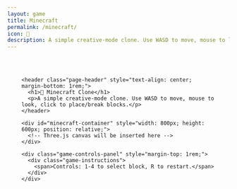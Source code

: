 ```yaml
---
layout: game
title: Minecraft
permalink: /minecraft/
icon: 🧱
description: A simple creative-mode clone. Use WASD to move, mouse to look, click to place/break blocks.
---
```


<div class="main-content" data-page-script="minecraft-game">
  <div class="glass-panel" style="padding: 2rem; height: 100%; display: flex; flex-direction: column; align-items: center;">
    
    <header class="page-header" style="text-align: center; margin-bottom: 1rem;">
      <h1>🧱 Minecraft Clone</h1>
      <p>A simple creative-mode clone. Use WASD to move, mouse to look, click to place/break blocks.</p>
    </header>

    <div id="minecraft-container" style="width: 800px; height: 600px; position: relative;">
      <!-- Three.js canvas will be inserted here -->
    </div>
    
    <div class="game-controls-panel" style="margin-top: 1rem;">
      <div class="game-instructions">
        <span>Controls: 1-4 to select block, R to restart.</span>
      </div>
    </div>

  </div>
</div> 